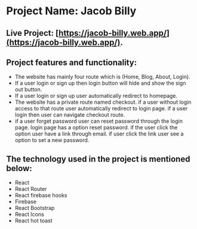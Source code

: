 # Project Name: Jacob Billy

## Live Project: [https://jacob-billy.web.app/](https://jacob-billy.web.app/).

## Project features and functionality:

* The website has mainly four route which is (Home, Blog, About, Login).
* If a user login or sign up then login button will hide and show the sign out button.
* If a user login or sign up user automatically redirect to homepage.
* The website has a private route named checkout. if a user without login access to that route user automatically redirect to login page. if a user login then user can navigate checkout route.
* if a user forget password user can reset password through the login page. login page has a option reset password. if the user click the option user have a link through email. if user click the link user see a option to set a new password.

## The technology used in the project is mentioned below:

* React
* React Router
* React firebase hooks
* Firebase
* React Bootstrap
* React Icons
* React hot toast

